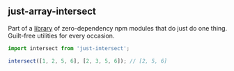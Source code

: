 ## just-array-intersect

Part of a [library](../../../../) of zero-dependency npm modules that do just do one thing.  
Guilt-free utilities for every occasion.

```js
import intersect from 'just-intersect';

intersect([1, 2, 5, 6], [2, 3, 5, 6]); // [2, 5, 6]
```

